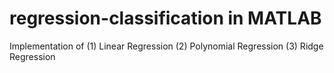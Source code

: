 # regression-classification in MATLAB

Implementation of (1) Linear Regression
                  (2) Polynomial Regression
                  (3) Ridge Regression

